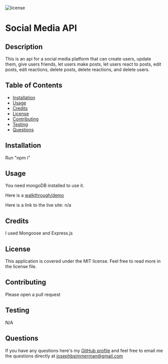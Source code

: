 ![license](https://img.shields.io/static/v1?label=license&message=MIT&color=blueviolet)

# Social Media API

## Description
This is an api for a social media platform that can create users, update them, give users friends, let users make posts, let users react to posts, edit posts, edit reactions, delete posts, delete reactions, and delete users.

## Table of Contents

- [Installation](#installation)
- [Usage](#usage)
- [Credits](#credits)
- [License](#license)
- [Contributing](#contributing)
- [Testing](#testing)
- [Questions](#questions)

## Installation

Run "npm i"

## Usage

You need mongoDB installed to use it.

Here is a [walkthrough/demo](https://drive.google.com/file/d/1W4tiVQyPkoQJ190gW2P7dLyjZlh5II6U/view?usp=share_link)

Here is a link to the live site: n/a

<!-- Here is a slot to put in screenshots -->




## Credits 

I used Mongoose and Express.js

## License

This application is covered under the MIT license. Feel free to read more in the license file.

## Contributing

Please open a pull request

## Testing

N/A 

## Questions

If you have any questions here's my [GitHub profile](https://github.com/FruityOkapi) and feel free to email me the questions directly at josephbsimmerman@gmail.com
